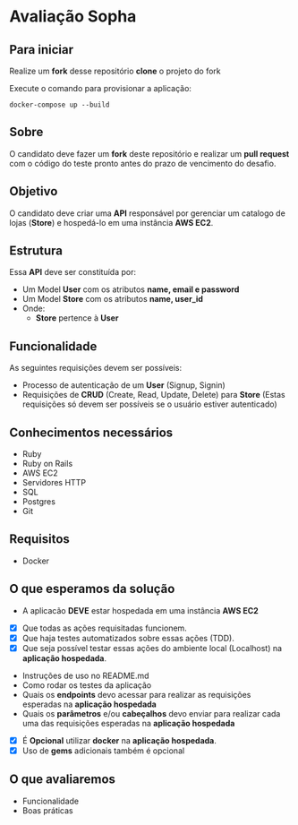 
# Avaliação Sopha

## Para iniciar

Realize um **fork** desse repositório
**clone** o projeto do fork

Execute o comando para provisionar a aplicação:

    docker-compose up --build

## Sobre

O candidato deve fazer um **fork** deste repositório e realizar um **pull request** com o código do teste pronto antes do prazo de vencimento do desafio.

## Objetivo

O candidato deve criar uma **API** responsável por gerenciar um catalogo de lojas (**Store**)  e hospedá-lo em uma instância **AWS EC2**.

## Estrutura

Essa **API** deve ser constituída por:

- Um Model **User** com os atributos **name, email e password**
- Um Model **Store** com os atributos **name, user_id**
- Onde:
  - **Store** pertence à **User**

## Funcionalidade

As seguintes requisições devem ser possíveis:

- Processo de autenticação de um **User** (Signup, Signin)
- Requisições de **CRUD** (Create, Read, Update, Delete) para **Store**  (Estas requisições só devem ser possíveis se o usuário estiver autenticado)

## Conhecimentos necessários

- Ruby
- Ruby on Rails
- AWS EC2
- Servidores HTTP
- SQL
- Postgres
- Git

## Requisitos

- Docker

## O que esperamos da solução

- A aplicacão **DEVE** estar hospedada em uma instância **AWS EC2**
- [x] Que todas as ações requisitadas funcionem.
- [x] Que haja testes automatizados sobre essas ações (TDD).
- [x] Que seja possível testar essas ações do ambiente local (Localhost) na **aplicação hospedada**.
- Instruções de uso no README.md
- Como rodar os testes da aplicação
- Quais os **endpoints** devo acessar para realizar as requisições esperadas na **aplicação hospedada**
- Quais os **parâmetros** e/ou **cabeçalhos**  devo enviar para realizar cada uma das requisições esperadas na **aplicação hospedada**
- [x] É **Opcional** utilizar **docker** na **aplicação hospedada**.
- [x] Uso de **gems** adicionais também é opcional

## O que avaliaremos

- Funcionalidade
- Boas práticas
